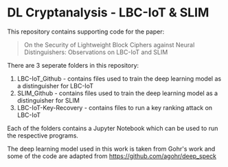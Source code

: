 # DL Cryptanalysis - LBC-IoT & SLIM

This repository contains supporting code for the paper:

> On the Security of Lightweight Block Ciphers against Neural Distinguishers: Observations on LBC-IoT and SLIM

There are 3 seperate folders in this repository:
1) LBC-IoT_Github - contains files used to train the deep learning model as a distinguisher for LBC-IoT
2) SLIM_Github - contains files used to train the deep learning model as a distinguisher for SLIM
3) LBC-IoT-Key-Recovery - contains files to run a key ranking attack on LBC-IoT

Each of the folders contains a Jupyter Notebook which can be used to run the respective programs.

The deep learning model used in this work is taken from Gohr's work and some of the code are adapted from https://github.com/agohr/deep_speck
